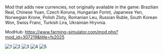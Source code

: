 Mod that adds new currencies, not originally available in the game: Brazilian Real, Chinese Yuan, Czech Koruna, Hungarian Forint, Japanese Yen, Norwegian Krone, Polish Zloty, Romanian Leu, Russian Ruble, South Korean Won, Swiss Franc, Turkish Lira, Ukrainian Hryvnia.

ModHub: https://www.farming-simulator.com/mod.php?mod_id=307219&title=fs2025

![1](https://github.com/user-attachments/assets/ea774207-8c15-47bd-be95-f1a0be97bd35)
![2](https://github.com/user-attachments/assets/2c34b3bd-f957-496b-81c0-ba9f5e9163d8)
![3](https://github.com/user-attachments/assets/e37e3712-1bf8-46f8-87e0-60981d732829)
![4](https://github.com/user-attachments/assets/65d798c3-e7eb-484d-a134-1664ad06be1a)
![5](https://github.com/user-attachments/assets/bb20719b-086c-455d-a5e4-99e3305d08fa)
